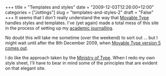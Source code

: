 +++
title = "Templates and styles"
date = "2009-12-03T12:26:00+12:00"
categories = ["Jottings"]
slug = "templates-and-styles-2"
draft = "False"
+++
It seems that I don't really understand the way that [Movable
Type](http://www.movabletype.com) handles styles and templates. I've
(yet again) made a total mess of this site in the process of setting up
my [academic journalling](/journal/).

No doubt this will take me sometime (over the weekend) to sort out ...
but I might wait until after the 8th December 2009, when [Movable Type
version 5 comes out](http://www.movabletype.org/2009/11/mt5_status.html).

I do like the approach taken by the [Ministry of Type](http://ministryoftype.co.uk/). 
When I redo my own style sheet, I'll have to bear in mind some 
of the principles that are evident on that elegant site.


